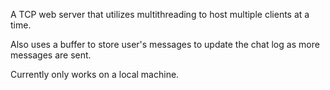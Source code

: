 A TCP web server that utilizes multithreading to host multiple clients at a time.

Also uses a buffer to store user's messages to update the chat log as more messages are sent.

Currently only works on a local machine. 